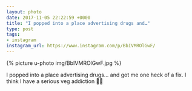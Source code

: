 ```yaml
---
layout: photo
date: 2017-11-05 22:22:59 +0000
title: "I popped into a place advertising drugs and…"
type: post
tags:
- instagram
instagram_url: https://www.instagram.com/p/BbIVMROlGwF/
---
```


{% picture u-photo img/BbIVMROlGwF.jpg %}

I popped into a place advertising drugs... and got me one heck of a fix. I think I have a serious veg addiction 🤣😂
